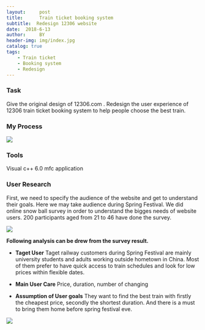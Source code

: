 ```yaml
---
layout:     post
title:      Train ticket booking system
subtitle:  Redesign 12306 website
date:  2018-6-13
author:     BY
header-img: img/index.jpg
catalog: true
tags:
    - Train ticket
    - Booking system
    - Redesign
---
```


### Task 
Give the original design of 12306.com . Redesign the user experience of 12306 train ticket booking system to help people choose the best train.

### My Process
![](https://wxintian.github.io/img/组图.png)
### Tools
Visual c++ 6.0 mfc application

### User Research
First, we need to specify the audience of the website and get to understand their goals. Here we may take audience during Spring Festival.
We did online snow ball survey in order to understand the bigges needs of website users. 200 participants aged from 21 to 46 have done the survey.

![](https://wxintian.github.io/img/gai.png)

**Following analysis can be drew from the survey result.**

 * **Taget User**
Taget railway customers during Spring Festival are mainly university students and adults working outside hometown in China. Most of them prefer to have quick access to train schedules and look for low prices within flexible dates.

 * **Main User Care**
Price, duration, number of changing

 * **Assumption of User goals**
They want to find the best train with firstly the cheapest price, secondly the shortest duration. And there is a must to bring them home before spring festival eve.

![](https://wxintian.github.io/img/Diagram.png)
 
